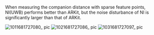 When measuring the companion distance with sparse feature points, NI(UWB) performs better than ARKit, but the noise disturbance of NI is significantly larger than that of ARKit.

![1011681727080_ pic](https://user-images.githubusercontent.com/54940667/232458066-a7c5a37b-28cd-4d83-a8d6-053e25cd0281.jpg)
![1021681727086_ pic](https://user-images.githubusercontent.com/54940667/232458081-7be38d5c-7fa3-443b-afb4-7218715a9ed5.jpg)
![1031681727097_ pic](https://user-images.githubusercontent.com/54940667/232458095-8eed557e-83fe-4ed1-87c7-9f2841976b31.jpg)
